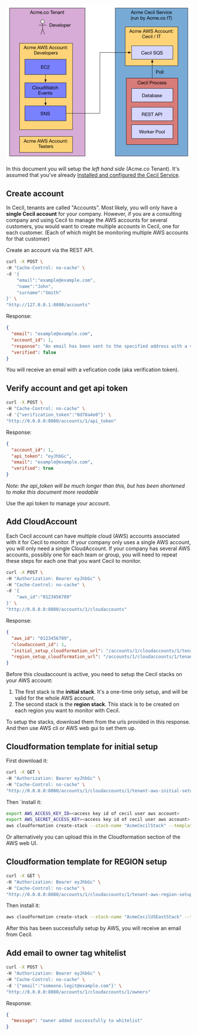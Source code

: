 
![](architecture-flowcharts/system-overview-diagram.png)

In this document you will setup the *left hand side* (Acme.co Tenant).  It's assumed that you've already [Installed and configured the Cecil Service](InstallCecilService.md). 

## Create account

In Cecil, tenants are called "Accounts".  Most likely, you will only have a **single Cecil account** for your company.  However, if you are a consulting company and using Cecil to manage the AWS accounts for several customers, you would want to create multiple accounts in Cecil, one for each customer.  (Each of which might be monitoring multiple AWS accounts for that customer)

Create an account via the REST API.

```bash
curl -X POST \
-H "Cache-Control: no-cache" \
-d '{
	"email":"example@example.com",
	"name":"John",
	"surname":"Smith"
}' \
"http://127.0.0.1:8080/accounts"
```

Response:

```json
{
  "email": "example@example.com",
  "account_id": 1,
  "response": "An email has been sent to the specified address with a verification token and instructions.",
  "verified": false
}
```
You will receive an email with a vefication code (aka verification token).


## Verify account and get api token

```bash
curl -X POST \
-H "Cache-Control: no-cache" \
-d '{"verification_token":"0d78a4e0"}' \
"http://0.0.0.0:8080/accounts/1/api_token"
```

Response:

```json
{
  "account_id": 1,
  "api_token": "eyJhbGc",
  "email": "example@example.com",
  "verified": true
}
```

*Note: the api_token will be much longer than this, but has been shortened to make this document more readable*

Use the api token to manage your account.

## Add CloudAccount

Each Cecil account can have multiple cloud (AWS) accounts associated with it for Cecil to monitor.  If your company only uses a single AWS account, you will only need a single CloudAccount.  If your company has several AWS accounts, possibly one for each team or group, you will need to repeat these steps for each one that you want Cecil to monitor.


```bash
curl -X POST \
-H "Authorization: Bearer eyJhbGc" \
-H "Cache-Control: no-cache" \
-d '{
	"aws_id":"0123456789"
}' \
"http://0.0.0.0:8080/accounts/1/cloudaccounts"
```

Response:

```json
{
  "aws_id": "0123456789",
  "cloudaccount_id": 1,
  "initial_setup_cloudformation_url": "/accounts/1/cloudaccounts/1/tenant-aws-initial-setup.template",
  "region_setup_cloudformation_url": "/accounts/1/cloudaccounts/1/tenant-aws-region-setup.template"
}
```

Before this cloudaccount is active, you need to setup the Cecil stacks on your AWS account:

1. The first stack is the **initial stack**. It's a one-time only setup, and will be valid for the whole AWS account.
2.  The second stack is the **region stack**. This stack is to be created on each region you want to monitor with Cecil.

To setup the stacks, download them from the urls provided in this response. And then use AWS cli or AWS web gui to set them up.


## Cloudformation template for initial setup

First download it:

```bash
curl -X GET \
-H "Authorization: Bearer eyJhbGc" \
-H "Cache-Control: no-cache" \
"http://0.0.0.0:8080/accounts/1/cloudaccounts/1/tenant-aws-initial-setup.template" > tenant-aws-initial-setup.template
```

Then `install it:

```bash
export AWS_ACCESS_KEY_ID=<access key id of cecil user aws account>
export AWS_SECRET_ACCESS_KEY=<access key id of cecil user aws account>
aws cloudformation create-stack --stack-name "AcmeCecilStack" --template-body "file://tenant-aws-initial-setup.template" --region us-east-1 --capabilities CAPABILITY_IAM CAPABILITY_NAMED_IAM
```

Or alternatively you can upload this in the Cloudformation section of the AWS web UI.

## Cloudformation template for REGION setup

```bash
curl -X GET \
-H "Authorization: Bearer eyJhbGc" \
-H "Cache-Control: no-cache" \
"http://0.0.0.0:8080/accounts/1/cloudaccounts/1/tenant-aws-region-setup.template" > tenant-aws-region-setup.template
```

Then install it:

```bash
aws cloudformation create-stack --stack-name "AcmeCecilUSEastStack" --template-body "file://tenant-aws-region-setup.template" --region us-east-1
```

After this has been successfully setup by AWS, you will receive an email from Cecil.

## Add email to owner tag whitelist

```bash
curl -X POST \
-H "Authorization: Bearer eyJhbGc" \
-H "Cache-Control: no-cache" \
-d '{"email":"someone.legit@example.com"}' \
"http://0.0.0.0:8080/accounts/1/cloudaccounts/1/owners"
```

Response:

```json
{
  "message": "owner added successfully to whitelist"
}
```
